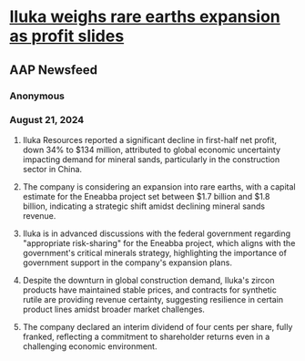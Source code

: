 # [Iluka weighs rare earths expansion as profit slides](https://advance.lexis.com/api/document?collection=news&id=urn:contentItem:6CSC-KM61-JC0X-K00C-00000-00&context=1519360)
## AAP Newsfeed
### Anonymous
### August 21, 2024

1. Iluka Resources reported a significant decline in first-half net profit, down 34% to $134 million, attributed to global economic uncertainty impacting demand for mineral sands, particularly in the construction sector in China.

2. The company is considering an expansion into rare earths, with a capital estimate for the Eneabba project set between $1.7 billion and $1.8 billion, indicating a strategic shift amidst declining mineral sands revenue.

3. Iluka is in advanced discussions with the federal government regarding "appropriate risk-sharing" for the Eneabba project, which aligns with the government's critical minerals strategy, highlighting the importance of government support in the company's expansion plans.

4. Despite the downturn in global construction demand, Iluka's zircon products have maintained stable prices, and contracts for synthetic rutile are providing revenue certainty, suggesting resilience in certain product lines amidst broader market challenges. 

5. The company declared an interim dividend of four cents per share, fully franked, reflecting a commitment to shareholder returns even in a challenging economic environment.